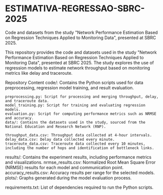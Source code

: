 # ESTIMATIVA-REGRESSAO-SBRC-2025
Code and datasets from the study "Network Performance Estimation Based on Regression Techniques Applied to Monitoring Data", presented at SBRC 2025.

This repository provides the code and datasets used in the study "Network Performance Estimation Based on Regression Techniques Applied to Monitoring Data", presented at SBRC 2025. The study explores the use of regression models to estimate network throughput based on monitoring metrics like delay and traceroute.


Repository Content
code/: Contains the Python scripts used for data preprocessing, regression model training, and result evaluation.

    preprocessing.py: Script for processing and merging throughput, delay, and traceroute data.
    model_training.py: Script for training and evaluating regression models.
    evaluation.py: Script for computing performance metrics such as NRMSE and accuracy.
    data/: Contains the datasets used in the study, sourced from the National Education and Research Network (RNP).

    throughput_data.csv: Throughput data collected at 4-hour intervals.
    delay_data.csv: Delay data collected every minute.
    traceroute_data.csv: Traceroute data collected every 10 minutes, including the number of hops and identification of bottleneck links.

results/: Contains the experiment results, including performance metrics and visualizations.
    nrmse_results.csv: Normalized Root Mean Square Error (NRMSE) results for each model and communication point.
    accuracy_results.csv: Accuracy results per range for the selected models.
    plots/: Graphs generated during the model evaluation process.

requirements.txt: List of dependencies required to run the Python scripts.




